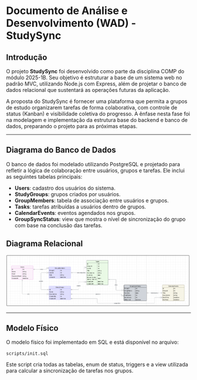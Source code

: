 # Documento de Análise e Desenvolvimento (WAD) - StudySync

## Introdução

O projeto **StudySync** foi desenvolvido como parte da disciplina COMP do módulo 2025-1B. Seu objetivo é estruturar a base de um sistema web no padrão MVC, utilizando Node.js com Express, além de projetar o banco de dados relacional que sustentará as operações futuras da aplicação.

A proposta do StudySync é fornecer uma plataforma que permita a grupos de estudo organizarem tarefas de forma colaborativa, com controle de status (Kanban) e visibilidade coletiva do progresso. A ênfase nesta fase foi na modelagem e implementação da estrutura base do backend e banco de dados, preparando o projeto para as próximas etapas.

---

## Diagrama do Banco de Dados

O banco de dados foi modelado utilizando PostgreSQL e projetado para refletir a lógica de colaboração entre usuários, grupos e tarefas. Ele inclui as seguintes tabelas principais:

* **Users**: cadastro dos usuários do sistema.
* **StudyGroups**: grupos criados por usuários.
* **GroupMembers**: tabela de associação entre usuários e grupos.
* **Tasks**: tarefas atribuídas a usuários dentro de grupos.
* **CalendarEvents**: eventos agendados nos grupos.
* **GroupSyncStatus**: view que mostra o nível de sincronização do grupo com base na conclusão das tarefas.

## Diagrama Relacional

<img src="https://github.com/Sftwr-crativ/StudySync/blob/8250c601f2d004173ff306d369c2d330bcf35d15/diagrama.png"></img>

---

## Modelo Físico

O modelo físico foi implementado em SQL e está disponível no arquivo:

```
scripts/init.sql
```

Este script cria todas as tabelas, enum de status, triggers e a view utilizada para calcular a sincronização de tarefas nos grupos.

